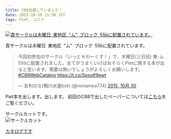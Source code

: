 ```yaml
---
title: C89当選していました！
date: 2015-10-30 21:50 JST
tags: Piet, コミケ
---
```


[![貴サークルは木曜日 東地区 "ム" ブロック 55bに配置されています。](https://i.gyazo.com/e778d3efbca8960addf7094dc131f93e.png)](https://gyazo.com/e778d3efbca8960addf7094dc131f93e)

貴サークルは木曜日 東地区 "ム" ブロック 55bに配置されています。 


<blockquote class="twitter-tweet" lang="ja"><p lang="ja" dir="ltr">今回初参加のサークル「いっと☆わーくす！」で、木曜日(三日目) 東-ム55bに配置されました。全てがうまくいけばおそらくPietに関する本が出ると思います。需要は無いでしょうがよろしくお願いします。 <a href="https://twitter.com/hashtag/C89WebCatalog?src=hash">#C89WebCatalog</a> <a href="https://t.co/Spsotf9ewt">https://t.co/Spsotf9ewt</a></p>&mdash; 友利のな(鴨川水量bot) (@nonamea774) <a href="https://twitter.com/nonamea774/status/660055067983089664">2015, 10月 30</a></blockquote>
<script async src="//platform.twitter.com/widgets.js" charset="utf-8"></script>

Piet本を出します。出します。
前回のC88で出したペーパーについては[こちら](/piet/)をご覧ください。


サークルカットです。<br />
![サークルカット](/blog/2015/10/30/nona_on_fire.png)

[カタログです](https://webcatalog.circle.ms/Circle/12311390/)
